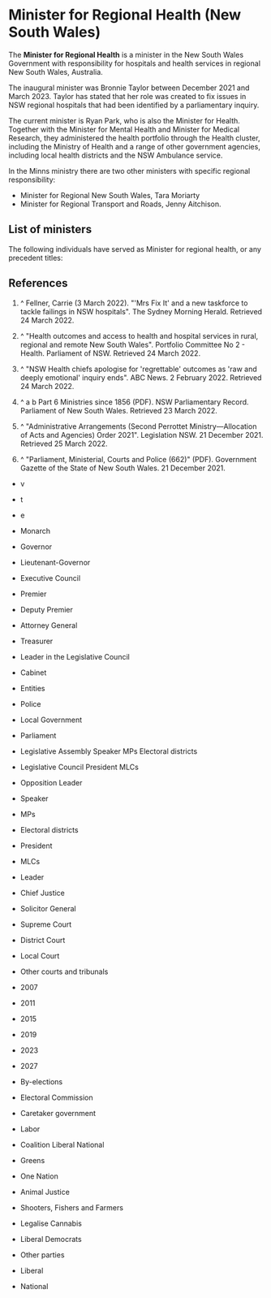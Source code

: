 # Minister for Regional Health (New South Wales)



The **Minister for Regional Health**  is a minister in the New South Wales Government with responsibility for hospitals and health services in regional New South Wales, Australia.

The inaugural minister was Bronnie Taylor between December 2021 and March 2023. Taylor has stated that her role was created to fix issues in NSW regional hospitals that had been identified by a parliamentary inquiry.

The current minister is Ryan Park, who is also the Minister for Health. Together with the Minister for Mental Health and Minister for Medical Research, they administered the health portfolio through the Health cluster, including the Ministry of Health and a range of other government agencies, including local health districts and the NSW Ambulance service.

In the Minns ministry there are two other ministers with specific regional responsibility:

 - Minister for Regional New South Wales, Tara Moriarty
 - Minister for Regional Transport and Roads, Jenny Aitchison.

## List of ministers

The following individuals have served as Minister for regional health, or any precedent titles:



## References

 1. ^ Fellner, Carrie (3 March 2022). "'Mrs Fix It' and a new taskforce to tackle failings in NSW hospitals". The Sydney Morning Herald. Retrieved 24 March 2022.

 2. ^ "Health outcomes and access to health and hospital services in rural, regional and remote New South Wales". Portfolio Committee No 2 - Health. Parliament of NSW. Retrieved 24 March 2022.

 3. ^ "NSW Health chiefs apologise for 'regrettable' outcomes as 'raw and deeply emotional' inquiry ends". ABC News. 2 February 2022. Retrieved 24 March 2022.

 4. ^ a b Part 6 Ministries since 1856 (PDF). NSW Parliamentary Record. Parliament of New South Wales. Retrieved 23 March 2022.

 5. ^ "Administrative Arrangements (Second Perrottet Ministry—Allocation of Acts and Agencies) Order 2021". Legislation NSW. 21 December 2021. Retrieved 25 March 2022.

 6. ^ "Parliament, Ministerial, Courts and Police (662)" (PDF). Government Gazette of the State of New South Wales. 21 December 2021.


 - v
 - t
 - e

 - Monarch
 - Governor
 - Lieutenant-Governor
 - Executive Council
 - Premier
 - Deputy Premier
 - Attorney General
 - Treasurer
 - Leader in the Legislative Council
 - Cabinet
 - Entities
 - Police
 - Local Government

 - Parliament
 - Legislative Assembly
Speaker
MPs
Electoral districts
 - Legislative Council
President
MLCs
 - Opposition
Leader

 - Speaker
 - MPs
 - Electoral districts

 - President
 - MLCs

 - Leader

 - Chief Justice
 - Solicitor General
 - Supreme Court
 - District Court
 - Local Court
 - Other courts and tribunals

 - 2007
 - 2011
 - 2015
 - 2019
 - 2023
 - 2027
 - By-elections
 - Electoral Commission
 - Caretaker government

 - Labor
 - Coalition
Liberal
National
 - Greens
 - One Nation
 - Animal Justice
 - Shooters, Fishers and Farmers
 - Legalise Cannabis
 - Liberal Democrats
 - Other parties

 - Liberal
 - National

